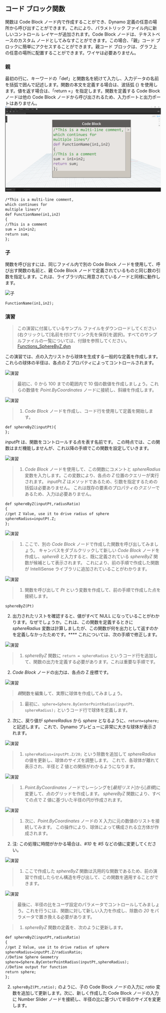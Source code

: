 

## コード ブロック関数

関数は Code Block ノード内で作成することができ、Dynamo 定義の任意の場所から呼び出すことができます。これにより、パラメトリック ファイル内に新しいコントロール レイヤーが追加されます。Code Block ノードは、テキストベースのカスタム ノードとしてみなすことができます。この場合、「親」コード ブロックに簡単にアクセスすることができます。親コード ブロックは、グラフ上の任意の場所に配置することができます。ワイヤは必要ありません。

### 親

最初の行に、キーワードの「def」と関数名を続けて入力し、入力データの名前を括弧で囲んで記述します。関数の本文を定義する場合は、波括弧 {} を使用します。値を返す場合は、「return =」を指定します。関数を定義する Code Block ノードは他の Code Block ノードから呼び出されるため、入力ポートと出力ポートはありません。![親](images/7-4/21.png)

```
/*This is a multi-line comment,
which continues for
multiple lines*/
def FunctionName(in1,in2)
{
//This is a comment
sum = in1+in2;
return sum;
};
```

### 子

関数を呼び出すには、同じファイル内で別の Code Block ノードを使用して、呼び出す関数の名前と、親 Code Block ノードで定義されているものと同じ数の引数を指定します。これは、ライブラリ内に用意されているノードと同様に動作します。

![子](images/7-4/20.png)

```
FunctionName(in1,in2);
```

### 演習

> この演習に付属しているサンプル ファイルをダウンロードしてください(右クリックして[名前を付けてリンク先を保存]を選択)。すべてのサンプルファイルの一覧については、付録を参照してください。[Functions_SphereByZ.dyn](datasets/7-4/Functions_SphereByZ.dyn)

この演習では、点の入力リストから球体を生成する一般的な定義を作成します。これらの球体の半径は、各点の Z プロパティによってコントロールされます。

![演習](images/7-4/Exercise/11.jpg)

> 最初に、0 から 100 までの範囲内で 10 個の数値を作成しましょう。これらの数値を *Point.ByCoordinates* ノードに接続し、斜線を作成します。

![演習](images/7-4/Exercise/10.jpg)

> 1. *Code Block* ノードを作成し、コード行を使用して定義を開始します。
```
def sphereByZ(inputPt){
};
```

*inputPt* は、関数をコントロールする点を表す名前です。 この時点では、この関数はまだ機能しませんが、これ以降の手順でこの関数を設定していきます。

![演習](images/7-4/Exercise/09.jpg)

> 1. *Code Block* ノードを使用して、この関数にコメントと *sphereRadius* 変数を入力します。この変数により、各点の *Z* 位置のクエリーが実行されます。 *inputPt.Z* はメソッドであるため、引数を指定するための括弧は必要ありません。 これは既存の要素のプロパティの*クエリー*であるため、入力は必要ありません。
```
def sphereByZ(inputPt,radiusRatio)
{
//get Z Value, use it to drive radius of sphere
sphereRadius=inputPt.Z;
};
```

![演習](images/7-4/Exercise/08.jpg)

> 1. ここで、別の *Code Block* ノードで作成した関数を呼び出してみましょう。 キャンバスをダブルクリックして新しい *Code Block* ノードを作成し、*sphereB* と入力すると、既に定義されている *sphereByZ* 関数が候補として表示されます。 これにより、前の手順で作成した関数が IntelliSense ライブラリに追加されていることがわかります。

![演習](images/7-4/Exercise/07.jpg)

> 1. 関数を呼び出して *Pt* という変数を作成して、前の手順で作成した点を接続します。
```
sphereByZ(Pt)
```

2. 出力されたリストを確認すると、値がすべて NULL になっていることがわかります。なぜでしょうか。これは、この関数を定義するときに *sphereRadius* 変数は計算しましたが、この関数が何を出力として返すのかを定義しなかったためです。**** これについては、次の手順で修正します。

![演習](images/7-4/Exercise/06.jpg)

> 1. *sphereByZ* 関数に ```return = sphereRadius``` というコード行を追加して、関数の出力を定義する必要があります。これは重要な手順です。
2. *Code Block* ノードの出力は、各点の Z 座標です。

![演習](images/7-4/Exercise/05.jpg)

> *親*関数を編集して、実際に球体を作成してみましょう。

> 1. 最初に、```sphere=Sphere.ByCenterPointRadius(inputPt、sphereRadius);``` というコード行で球体を定義します。
2. 次に、戻り値が *sphereRadius* から *sphere* となるように、```return=sphere;``` と記述します。 これで、Dynamo プレビューに非常に大きな球体が表示されます。

![演習](images/7-4/Exercise/04.jpg)

> 1. ```sphereRadius=inputPt.Z/20;``` という除数を追加して *sphereRadius* の値を更新し、球体のサイズを調整します。 これで、各球体が離れて表示され、半径と Z 値との関係がわかるようになります。

![演習](images/7-4/Exercise/03.jpg)

> 1. *Point.ByCoordinates* ノードでレーシングを[*最短リスト*]から[*直積*]に変更して、点のグリッドを作成します。 *sphereByZ* 関数により、すべての点で Z 値に基づいた半径の円が作成されます。

![演習](images/7-4/Exercise/02.jpg)

> 1. 次に、*Point.ByCoordinates* ノードの X 入力に元の数値のリストを接続してみます。 この操作により、球体によって構成される立方体が作成されます。
2. 注: この処理に時間がかかる場合は、*#10* を *#5* などの値に変更してください。

![演習](images/7-4/Exercise/01.jpg)

> 1. ここで作成した *sphereByZ* 関数は汎用的な関数であるため、前の演習で作成したらせん構造を呼び出して、この関数を適用することができます。

![演習](images/7-4/Exercise/20.jpg)

> 最後に、半径の比をユーザ設定のパラメータでコントロールしてみましょう。これを行うには、関数に対して新しい入力を作成し、除数の *20* をパラメータで置き換える必要があります。

> 1. *sphereByZ* 関数の定義を、次のように更新します。
```
def sphereByZ(inputPt,radiusRatio)
{
//get Z Value, use it to drive radius of sphere
sphereRadius=inputPt.Z/radiusRatio;
//Define Sphere Geometry
sphere=Sphere.ByCenterPointRadius(inputPt,sphereRadius);
//Define output for function
return sphere;
};
```

2. ```sphereByZ(Pt,ratio);``` のように、子の Code Block ノードの入力に *ratio* 変数を追加して更新します。次に、新しく作成した Code Block ノードの入力に Number Slider ノードを接続し、半径の比に基づいて半径のサイズを変更します。


